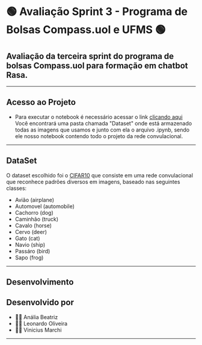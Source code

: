 # 🟢 Avaliação Sprint 3 - Programa de Bolsas Compass.uol e UFMS 🟢
## Avaliação da terceira sprint do programa de bolsas Compass.uol para formação em chatbot Rasa.
---
## Acesso ao Projeto
- Para executar o notebook é necessário acessar o link [clicando aqui](https://jupyter-tf-test-tensorflow-notebook-viniciusmarchi.cloud.okteto.net/tree?)
Você encontrará uma pasta chamada "Dataset" onde está armazenado todas as imagens que usamos e junto com ela o arquivo .ipynb, sendo ele nosso notebook contendo todo o projeto da rede convulacional.
---
## DataSet
 O dataset escolhido foi o [CIFAR10](https://www.tensorflow.org/tutorials/images/cnn) que consiste em uma rede convulacional que reconhece padrões diversos em imagens, baseado nas seguintes classes: 
  * Avião (airplane)
  * Automovel (automobile)
  * Cachorro (dog)
  * Caminhão (truck) 
  * Cavalo (horse)
  * Cervo (deer)
  * Gato (cat)
  * Navio (ship)
  * Passáro (bird)
  * Sapo (frog)

---

## Desenvolvimento


## Desenvolvido por 
- 👩‍💻 Anália Beatriz
- 👨‍💻 Leonardo Oliveira
- 👨‍💻 Vinicius Marchi 

---
